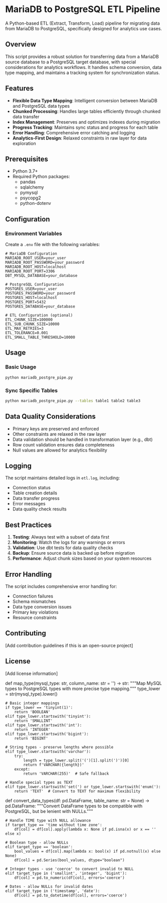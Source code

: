 # MariaDB to PostgreSQL ETL Pipeline

A Python-based ETL (Extract, Transform, Load) pipeline for migrating data from MariaDB to PostgreSQL, specifically designed for analytics use cases.

## Overview

This script provides a robust solution for transferring data from a MariaDB source database to a PostgreSQL target database, with special considerations for analytics workflows. It handles schema conversion, data type mapping, and maintains a tracking system for synchronization status.

## Features

- **Flexible Data Type Mapping**: Intelligent conversion between MariaDB and PostgreSQL data types
- **Chunked Processing**: Handles large tables efficiently through chunked data transfer
- **Index Management**: Preserves and optimizes indexes during migration
- **Progress Tracking**: Maintains sync status and progress for each table
- **Error Handling**: Comprehensive error catching and logging
- **Analytics-First Design**: Relaxed constraints in raw layer for data exploration

## Prerequisites

- Python 3.7+
- Required Python packages:
  - pandas
  - sqlalchemy
  - pymysql
  - psycopg2
  - python-dotenv

## Configuration

### Environment Variables

Create a `.env` file with the following variables:

```env
# MariaDB Configuration
MARIADB_ROOT_USER=your_user
MARIADB_ROOT_PASSWORD=your_password
MARIADB_ROOT_HOST=localhost
MARIADB_ROOT_PORT=3306
DBT_MYSQL_DATABASE=your_database

# PostgreSQL Configuration
POSTGRES_USER=your_user
POSTGRES_PASSWORD=your_password
POSTGRES_HOST=localhost
POSTGRES_PORT=5432
POSTGRES_DATABASE=your_database

# ETL Configuration (optional)
ETL_CHUNK_SIZE=100000
ETL_SUB_CHUNK_SIZE=10000
ETL_MAX_RETRIES=3
ETL_TOLERANCE=0.001
ETL_SMALL_TABLE_THRESHOLD=10000
```

## Usage

### Basic Usage

```bash
python mariadb_postgre_pipe.py
```

### Sync Specific Tables

```bash
python mariadb_postgre_pipe.py --tables table1 table2 table3
```

## Data Quality Considerations

- Primary keys are preserved and enforced
- Other constraints are relaxed in the raw layer
- Data validation should be handled in transformation layer (e.g., dbt)
- Row count validation ensures data completeness
- Null values are allowed for analytics flexibility

## Logging

The script maintains detailed logs in `etl.log`, including:
- Connection status
- Table creation details
- Data transfer progress
- Error messages
- Data quality check results

## Best Practices

1. **Testing**: Always test with a subset of data first
2. **Monitoring**: Watch the logs for any warnings or errors
3. **Validation**: Use dbt tests for data quality checks
4. **Backup**: Ensure source data is backed up before migration
5. **Performance**: Adjust chunk sizes based on your system resources

## Error Handling

The script includes comprehensive error handling for:
- Connection failures
- Schema mismatches
- Data type conversion issues
- Primary key violations
- Resource constraints

## Contributing

[Add contribution guidelines if this is an open-source project]

## License

[Add license information]

def map_type(mysql_type: str, column_name: str = '') -> str:
    """Map MySQL types to PostgreSQL types with more precise type mapping."""
    type_lower = str(mysql_type).lower()
    
    # Basic integer mappings
    if type_lower == 'tinyint(1)':
        return 'BOOLEAN'
    elif type_lower.startswith('tinyint'):
        return 'SMALLINT'
    elif type_lower.startswith('int'):
        return 'INTEGER'
    elif type_lower.startswith('bigint'):
        return 'BIGINT'
    
    # String types - preserve lengths where possible
    elif type_lower.startswith('varchar'):
        try:
            length = type_lower.split('(')[1].split(')')[0]
            return f'VARCHAR({length})'
        except:
            return 'VARCHAR(255)'  # Safe fallback
    
    # Handle special types as TEXT
    elif type_lower.startswith('set(') or type_lower.startswith('enum('):
        return 'TEXT'  # Convert to TEXT for maximum flexibility

def convert_data_types(df: pd.DataFrame, table_name: str = None) -> pd.DataFrame:
    """Convert DataFrame types to be compatible with PostgreSQL, but be lenient with NULLs."""
    
    # Handle TIME type with NULL allowance
    if target_type == 'time without time zone':
        df[col] = df[col].apply(lambda x: None if pd.isna(x) or x == '' else x)
    
    # Boolean type - allow NULLs
    elif target_type == 'boolean':
        bool_values = df[col].map(lambda x: bool(x) if pd.notnull(x) else None)
        df[col] = pd.Series(bool_values, dtype="boolean")
    
    # Integer types - use 'coerce' to convert invalid to NULL
    elif target_type in ('smallint', 'integer', 'bigint'):
        df[col] = pd.to_numeric(df[col], errors='coerce')
    
    # Dates - allow NULLs for invalid dates
    elif target_type in ('timestamp', 'date'):
        df[col] = pd.to_datetime(df[col], errors='coerce')